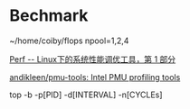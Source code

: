 # Bechmark

~/home/coiby/flops
npool=1,2,4

[Perf -- Linux下的系统性能调优工具，第 1 部分](https://www.ibm.com/developerworks/cn/linux/l-cn-perf1/)


[andikleen/pmu-tools: Intel PMU profiling tools](https://github.com/andikleen/pmu-tools)

	

top -b -p[PID] -d[INTERVAL] -n[CYCLEs]

